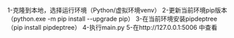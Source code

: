 1-克隆到本地，选择运行环境（Python/虚拟环境venv）
2-更新当前环境pip版本（python.exe -m pip install --upgrade pip）
3-在当前环境安装pipdeptree（pip install pipdeptree）
4-执行main.py
5-在http://127.0.0.1:5006 中查看